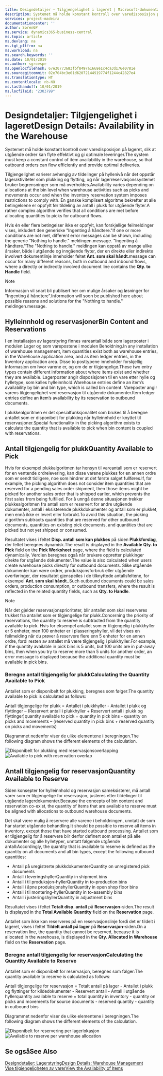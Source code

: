 ```yaml
---
title: Designdetaljer – Tilgjengelighet i lageret | Microsoft-dokumentasjon
description: Systemet må holde konstant kontroll over varedisposisjon på lageret, slik at utgående ordrer kan flyte effektivt og gi optimale leveringer.
services: project-madeira
documentationcenter: ''
author: SorenGP
ms.service: dynamics365-business-central
ms.topic: article
ms.devlang: na
ms.tgt_pltfrm: na
ms.workload: na
ms.search.keywords: ''
ms.date: 10/01/2019
ms.author: sgroespe
ms.openlocfilehash: 67e30773683fbf8497a1668e1c4ca3d176e0781e
ms.sourcegitcommit: 02e704bc3e01d62072144919774f1244c42827e4
ms.translationtype: HT
ms.contentlocale: nb-NO
ms.lasthandoff: 10/01/2019
ms.locfileid: "2303799"
---
```

# <a name="design-details-availability-in-the-warehouse"></a><span data-ttu-id="db3c9-103">Designdetaljer: Tilgjengelighet i lageret</span><span class="sxs-lookup"><span data-stu-id="db3c9-103">Design Details: Availability in the Warehouse</span></span>
<span data-ttu-id="db3c9-104">Systemet må holde konstant kontroll over varedisposisjon på lageret, slik at utgående ordrer kan flyte effektivt og gi optimale leveringer.</span><span class="sxs-lookup"><span data-stu-id="db3c9-104">The system must keep a constant control of item availability in the warehouse, so that outbound orders can flow efficiently and provide optimal deliveries.</span></span>  

<span data-ttu-id="db3c9-105">Tilgjengelighet varierer avhengig av tildelinger på hyllenivå når det oppstår lageraktiviteter som plukking og flytting, og når lagerreservasjonssystemet bruker begrensninger som må overholdes.</span><span class="sxs-lookup"><span data-stu-id="db3c9-105">Availability varies depending on allocations at the bin level when warehouse activities such as picks and movements occur and when the inventory reservation system imposes restrictions to comply with.</span></span> <span data-ttu-id="db3c9-106">En ganske komplisert algoritme bekrefter at alle betingelsene er oppfylt før tildeling av antall i plukk for utgående flyter.</span><span class="sxs-lookup"><span data-stu-id="db3c9-106">A rather complex algorithm verifies that all conditions are met before allocating quantities to picks for outbound flows.</span></span>

<span data-ttu-id="db3c9-107">Hvis én eller flere betingelser ikke er oppfylt, kan forskjellige feilmeldinger vises, inkludert den generiske "Ingenting å håndtere."</span><span class="sxs-lookup"><span data-stu-id="db3c9-107">If one or more conditions are not met, different error messages can be shown, including the generic "Nothing to handle."</span></span> <span data-ttu-id="db3c9-108">meldingen.</span><span class="sxs-lookup"><span data-stu-id="db3c9-108">message.</span></span> <span data-ttu-id="db3c9-109">"Ingenting å håndtere."</span><span class="sxs-lookup"><span data-stu-id="db3c9-109">The "Nothing to handle."</span></span> <span data-ttu-id="db3c9-110">meldingen kan oppstå av mange ulike årsaker, både i utgående og inngående flyter, der en direkte eller indirekte involvert dokumentlinje inneholder feltet **Ant. som skal håndt**.</span><span class="sxs-lookup"><span data-stu-id="db3c9-110">message can occur for many different reasons, both in outbound and inbound flows, where a directly or indirectly involved document line contains the **Qty. to Handle** field.</span></span>

> [!NOTE]
> <span data-ttu-id="db3c9-111">Informasjon vil snart bli publisert her om mulige årsaker og løsninger for "Ingenting å håndtere".</span><span class="sxs-lookup"><span data-stu-id="db3c9-111">Information will soon be published here about possible reasons and solutions for the "Nothing to handle."</span></span> <span data-ttu-id="db3c9-112">meldingen.</span><span class="sxs-lookup"><span data-stu-id="db3c9-112">message.</span></span>

## <a name="bin-content-and-reservations"></a><span data-ttu-id="db3c9-113">Hylleinnhold og reservasjoner</span><span class="sxs-lookup"><span data-stu-id="db3c9-113">Bin Content and Reservations</span></span>  
 <span data-ttu-id="db3c9-114">I en installasjon av lagerstyring finnes vareantall både som lagerposter i modulen Lager og som varepostene i modulen Beholdning.</span><span class="sxs-lookup"><span data-stu-id="db3c9-114">In any installation of warehouse management, item quantities exist both as warehouse entries, in the Warehouse application area, and as item ledger entries, in the Inventory application area.</span></span> <span data-ttu-id="db3c9-115">Disse to posttypene inneholder forskjellig informasjon om hvor varene er, og om de er tilgjengelige.</span><span class="sxs-lookup"><span data-stu-id="db3c9-115">These two entry types contain different information about where items exist and whether they are available.</span></span> <span data-ttu-id="db3c9-116">Lagerposter angir disposisjonen til en vare etter hylle og hylletype, som kalles hylleinnhold.</span><span class="sxs-lookup"><span data-stu-id="db3c9-116">Warehouse entries define an item’s availability by bin and bin type, which is called bin content.</span></span> <span data-ttu-id="db3c9-117">Vareposter angir varens tilgjengelighet ved reservasjon til utgående dokumenter.</span><span class="sxs-lookup"><span data-stu-id="db3c9-117">Item ledger entries define an item’s availability by its reservation to outbound documents.</span></span>  

 <span data-ttu-id="db3c9-118">I plukkealgoritmen er det spesialfunksjonalitet som brukes til å beregne antallet som er disponibelt for plukking når hylleinnhold er knyttet til reservasjoner.</span><span class="sxs-lookup"><span data-stu-id="db3c9-118">Special functionality in the picking algorithm exists to calculate the quantity that is available to pick when bin content is coupled with reservations.</span></span>  

## <a name="quantity-available-to-pick"></a><span data-ttu-id="db3c9-119">Antall tilgjengelig for plukk</span><span class="sxs-lookup"><span data-stu-id="db3c9-119">Quantity Available to Pick</span></span>  
 <span data-ttu-id="db3c9-120">Hvis for eksempel plukkalgoritmen tar hensyn til vareantall som er reservert for en ventende ordrelevering, kan disse varene plukkes for en annen ordre som er sendt tidligere, noe som hindrer at det første salget fullføres.</span><span class="sxs-lookup"><span data-stu-id="db3c9-120">If, for example, the picking algorithm does not consider item quantities that are reserved for a pending sales order shipment, then those items might be picked for another sales order that is shipped earlier, which prevents the first sales from being fulfilled.</span></span> <span data-ttu-id="db3c9-121">For å unngå denne situasjonen trekker plukkealgoritmen fra antall som er reservert for andre utgående dokumenter, antall i eksisterende plukkdokumenter og antall som er plukket, men ennå ikke er levert eller forbrukt.</span><span class="sxs-lookup"><span data-stu-id="db3c9-121">To avoid this situation, the picking algorithm subtracts quantities that are reserved for other outbound documents, quantities on existing pick documents, and quantities that are picked but not yet shipped or consumed.</span></span>  

 <span data-ttu-id="db3c9-122">Resultatet vises i feltet **Disp. antall som kan plukkes** på siden **Plukkforslag**, der feltet beregnes dynamisk.</span><span class="sxs-lookup"><span data-stu-id="db3c9-122">The result is displayed in the **Available Qty. to Pick** field on the **Pick Worksheet** page, where the field is calculated dynamically.</span></span> <span data-ttu-id="db3c9-123">Verdien beregnes også når brukere oppretter plukkinger direkte for utgående dokumenter.</span><span class="sxs-lookup"><span data-stu-id="db3c9-123">The value is also calculated when users create warehouse picks directly for outbound documents.</span></span> <span data-ttu-id="db3c9-124">Slike utgående dokumenter kan være ordrer, produksjonsforbruk eller utgående overføringer, der resultatet gjenspeiles i de tilknyttede antallsfeltene, for eksempel **Ant. som skal håndt.**.</span><span class="sxs-lookup"><span data-stu-id="db3c9-124">Such outbound documents could be sales orders, production consumption, or outbound transfers, where the result is reflected in the related quantity fields, such as **Qty. to Handle**.</span></span>  

> [!NOTE]  
>  <span data-ttu-id="db3c9-125">Når det gjelder reservasjonsprioriteter, blir antallet som skal reserveres trukket fra antallet som er tilgjengelige for plukk.</span><span class="sxs-lookup"><span data-stu-id="db3c9-125">Concerning the priority of reservations, the quantity to reserve is subtracted from the quantity available to pick.</span></span> <span data-ttu-id="db3c9-126">Hvis for eksempel antallet som er tilgjengelig i plukkhyller er 5 enheter, men 100 enheter er i plasseringshyller, vil det vises en feilmelding når du prøver å reservere flere enn 5 enheter for en annen ordre, fordi resten av antallet må være tilgjengelig i plukkhyller.</span><span class="sxs-lookup"><span data-stu-id="db3c9-126">For example, if the quantity available in pick bins is 5 units, but 100 units are in put-away bins, then when you try to reserve more than 5 units for another order, an error message is displayed because the additional quantity must be available in pick bins.</span></span>  

### <a name="calculating-the-quantity-available-to-pick"></a><span data-ttu-id="db3c9-127">Beregne antall tilgjengelig for plukk</span><span class="sxs-lookup"><span data-stu-id="db3c9-127">Calculating the Quantity Available to Pick</span></span>  
 <span data-ttu-id="db3c9-128">Antallet som er disponibelt for plukking, beregnes som følger:</span><span class="sxs-lookup"><span data-stu-id="db3c9-128">The quantity available to pick is calculated as follows:</span></span>  

 <span data-ttu-id="db3c9-129">Antall tilgjengelige for plukk = Antallet i plukkhyller - Antallet i plukk og flyttinger – (Reservert antall i plukkhyller + Reservert antall i plukk og flyttinger)</span><span class="sxs-lookup"><span data-stu-id="db3c9-129">quantity available to pick = quantity in pick bins - quantity on picks and movements – (reserved quantity in pick bins + reserved quantity on picks and movements)</span></span>  

 <span data-ttu-id="db3c9-130">Diagrammet nedenfor viser de ulike elementene i beregningen.</span><span class="sxs-lookup"><span data-stu-id="db3c9-130">The following diagram shows the different elements of the calculation.</span></span>  

 <span data-ttu-id="db3c9-131">![Disponibelt for plukking med reservasjonsoverlapping](media/design_details_warehouse_management_availability_2.png "Disponibelt for plukking med reservasjonsoverlapping")</span><span class="sxs-lookup"><span data-stu-id="db3c9-131">![Available to pick with reservation overlap](media/design_details_warehouse_management_availability_2.png "Available to pick with reservation overlap")</span></span>  

## <a name="quantity-available-to-reserve"></a><span data-ttu-id="db3c9-132">Antall tilgjengelig for reservasjon</span><span class="sxs-lookup"><span data-stu-id="db3c9-132">Quantity Available to Reserve</span></span>  
 <span data-ttu-id="db3c9-133">Siden konsepter for hylleinnhold og reservasjon sameksisterer, må antall varer som er tilgjengelige for reservasjon, justeres etter tildelinger til utgående lagerdokumenter.</span><span class="sxs-lookup"><span data-stu-id="db3c9-133">Because the concepts of bin content and reservation co-exist, the quantity of items that are available to reserve must be aligned with allocations to outbound warehouse documents.</span></span>  

 <span data-ttu-id="db3c9-134">Det skal være mulig å reservere alle varene i beholdningen, unntatt de som har startet utgående behandling.</span><span class="sxs-lookup"><span data-stu-id="db3c9-134">It should be possible to reserve all items in inventory, except those that have started outbound processing.</span></span> <span data-ttu-id="db3c9-135">Antallet som er tilgjengelig for å reservere blir derfor definert som antallet på alle dokumenter og alle hylletyper, unntatt følgende utgående antall:</span><span class="sxs-lookup"><span data-stu-id="db3c9-135">Accordingly, the quantity that is available to reserve is defined as the quantity on all documents and all bin types, except the following outbound quantities:</span></span>  

-   <span data-ttu-id="db3c9-136">Antall på uregistrerte plukkdokumenter</span><span class="sxs-lookup"><span data-stu-id="db3c9-136">Quantity on unregistered pick documents</span></span>  
-   <span data-ttu-id="db3c9-137">Antall i leveringshyller</span><span class="sxs-lookup"><span data-stu-id="db3c9-137">Quantity in shipment bins</span></span>  
-   <span data-ttu-id="db3c9-138">Antall i til produksjon-hyller</span><span class="sxs-lookup"><span data-stu-id="db3c9-138">Quantity in to-production bins</span></span>  
-   <span data-ttu-id="db3c9-139">Antall i åpne produksjonshyller</span><span class="sxs-lookup"><span data-stu-id="db3c9-139">Quantity in open shop floor bins</span></span>  
-   <span data-ttu-id="db3c9-140">Antall i til montering-hyller</span><span class="sxs-lookup"><span data-stu-id="db3c9-140">Quantity in to-assembly bins</span></span>  
-   <span data-ttu-id="db3c9-141">Antall i justeringshyller</span><span class="sxs-lookup"><span data-stu-id="db3c9-141">Quantity in adjustment bins</span></span>  

 <span data-ttu-id="db3c9-142">Resultatet vises i feltet **Totalt disp. antall** på **Reservasjon**-siden.</span><span class="sxs-lookup"><span data-stu-id="db3c9-142">The result is displayed in the **Total Available Quantity** field on the **Reservation** page.</span></span>  

 <span data-ttu-id="db3c9-143">Antallet som ikke kan reserveres på en reservasjonslinje fordi det er tildelt i lageret, vises i feltet **Tildelt antall på lager** på **Reservasjon**-siden.</span><span class="sxs-lookup"><span data-stu-id="db3c9-143">On a reservation line, the quantity that cannot be reserved, because it is allocated in the warehouse, is displayed in the **Qty. Allocated in Warehouse** field on the **Reservation** page.</span></span>  

### <a name="calculating-the-quantity-available-to-reserve"></a><span data-ttu-id="db3c9-144">Beregne antall tilgjengelig for reservasjon</span><span class="sxs-lookup"><span data-stu-id="db3c9-144">Calculating the Quantity Available to Reserve</span></span>  
 <span data-ttu-id="db3c9-145">Antallet som er disponibelt for reservasjon, beregnes som følger:</span><span class="sxs-lookup"><span data-stu-id="db3c9-145">The quantity available to reserve is calculated as follows:</span></span>  

 <span data-ttu-id="db3c9-146">Antall tilgjengelige for reservasjon = Totalt antall på lager - Antallet i plukk og flyttinger for kildedokumenter - Reservert antall - Antall i utgående hyller</span><span class="sxs-lookup"><span data-stu-id="db3c9-146">quantity available to reserve = total quantity in inventory - quantity on picks and movements for source documents - reserved quantity - quantity in outbound bins</span></span>  

 <span data-ttu-id="db3c9-147">Diagrammet nedenfor viser de ulike elementene i beregningen.</span><span class="sxs-lookup"><span data-stu-id="db3c9-147">The following diagram shows the different elements of the calculation.</span></span>  

 <span data-ttu-id="db3c9-148">![Disponibelt for reservering per lagerlokasjon](media/design_details_warehouse_management_availability_3.png "Disponibelt for reservering per lagerlokasjon")</span><span class="sxs-lookup"><span data-stu-id="db3c9-148">![Avaliable to reserve per warehouse allocation](media/design_details_warehouse_management_availability_3.png "Avaliable to reserve per warehouse allocation")</span></span>  

## <a name="see-also"></a><span data-ttu-id="db3c9-149">Se også</span><span class="sxs-lookup"><span data-stu-id="db3c9-149">See Also</span></span>  
 [<span data-ttu-id="db3c9-150">Designdetaljer: Lagerstyring</span><span class="sxs-lookup"><span data-stu-id="db3c9-150">Design Details: Warehouse Management</span></span>](design-details-warehouse-management.md)  
 [<span data-ttu-id="db3c9-151">Vise tilgjengeligheten av varer</span><span class="sxs-lookup"><span data-stu-id="db3c9-151">View the Availability of Items</span></span>](inventory-how-availability-overview.md)
